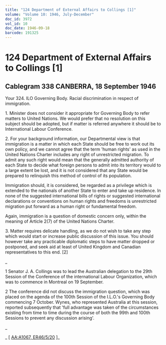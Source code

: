 ```yaml
---
title: "124 Department of External Affairs to Collings [1]"
volume: "Volume 10: 1946, July-December"
doc_id: 3972
vol_id: 10
doc_date: 1946-09-18
barcode: 191325
---
```


# 124 Department of External Affairs to Collings [1]

## Cablegram 338 CANBERRA, 18 September 1946

Your 324. ILO Governing Body. Racial discrimination in respect of immigration.

1\. Minister does not consider it appropriate for Governing Body to refer matters to United Nations. We would prefer that no resolution on this subject should be adopted, but if matter is referred anywhere it should be to International Labour Conference.

2\. For your background information, our Departmental view is that immigration is a matter in which each State should be free to work out its own policy, and we cannot agree that the term 'human rights' as used in the United Nations Charter includes any right of unrestricted migration. To admit any such right would mean that the generally admitted authority of each State to decide what foreign persons to admit into its territory would to a large extent be lost, and it is not considered that any State would be prepared to relinquish this method of control of its population.

Immigration should, it is considered, be regarded as a privilege which is extended to the nationals of another State to enter and take up residence. In none of the suggested international bills of rights or suggested international declarations or conventions on human rights and freedoms is unrestricted migration put forward as a human right or fundamental freedom.

Again, immigration is a question of domestic concern only, within the meaning of Article 2(7) of the United Nations Charter.

3\. Matter requires delicate handling, as we do not wish to take any step which would start or increase public discussion of this issue. You should however take any practicable diplomatic steps to have matter dropped or postponed, and seek aid at least of United Kingdom and Canadian representatives to this end. [2]

_

1 Senator J. A. Collings was to lead the Australian delegation to the 29th Session of the Conference of the international Labour Organization, which was to commence in Montreal on 19 September.

2 The conference did not discuss the immigration question, which was placed on the agenda of the 100th Session of the I.L.O.'s Governing Body commencing 7 October. Wynes, who represented Australia at this session, reported subsequently that 'full advantage was taken of the circumstances existing from time to time during the course of both the 99th and 100th Sessions to prevent any discussion arising'.

_

_ [ [AA:A1067, ER46/5/20](http://www.naa.gov.au/cgi-bin/Search?O=I&Number=191325) ]_
